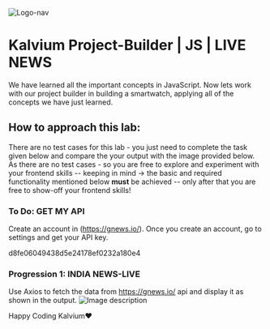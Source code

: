 ![Logo-nav](https://s3.ap-south-1.amazonaws.com/kalvi-education.github.io/front-end-web-development/Kalvium-Logo.png)

# Kalvium Project-Builder | JS | LIVE NEWS

We have learned all the important concepts in JavaScript. Now lets work with our project builder in building a smartwatch, applying all of the concepts we have just learned.

## How to approach this lab:

There are no test cases for this lab - you just need to complete the task given below and compare the your output with the image provided below.
As there are no test cases - so you are free to explore and experiment with your frontend skills -- keeping in mind -> the basic and required functionality mentioned below **must** be achieved -- only after that you are free to show-off your frontend skills!

### To Do: GET MY API

Create an account in (https://gnews.io/). Once you create an account, go to settings and get your API key.


d8fe06049438d5e24178ef0232a180e4

### Progression 1: INDIA NEWS-LIVE

Use Axios to fetch the data from https://gnews.io/ api and display it as shown in the output.
![Image description](https://s3.ap-south-1.amazonaws.com/kalvi-education.github.io/front-end-web-development/js-live-news.png)

Happy Coding Kalvium❤️
